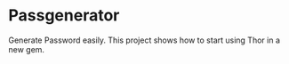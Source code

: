 # Passgenerator

Generate Password easily.
This project shows how to start using Thor in a new gem.
